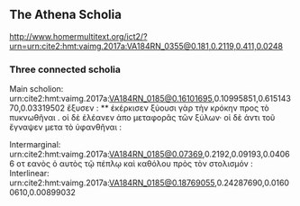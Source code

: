 ## The Athena Scholia

http://www.homermultitext.org/ict2/?urn=urn:cite2:hmt:vaimg.2017a:VA184RN_0355@0.181,0.2119,0.411,0.0248

### Three connected scholia
Main scholion:
urn:cite2:hmt:vaimg.2017a:VA184RN_0185@0.16101695,0.10995851,0.61514370,0.03319502
ἔξυσεν : ** ἐκέρκισεν ξύουσι γὰρ τὴν κρόκην προς τὸ πυκνωθῆναι . οἱ δὲ ἐλέανεν ἀπο μεταφορᾶς τῶν ξύλων· οἱ δὲ ἀντι τοῦ ἔγναψεν μετα τὸ ὑφανθῆναι : 

Intermarginal:
urn:cite2:hmt:vaimg.2017a:VA184RN_0185@0.07369,0.2192,0.09193,0.04066
οτ εανὸς ὁ αυτὸς τῷ πέπλῳ καὶ καθόλου πρὸς τὸν στολισμόν :
Interlinear:
urn:cite2:hmt:vaimg.2017a:VA184RN_0185@0.18769055,0.24287690,0.01600610,0.00899032
